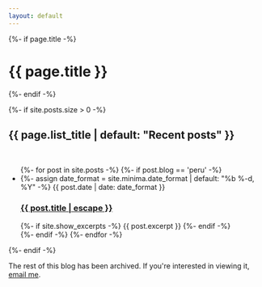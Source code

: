 ```yaml
---
layout: default
---
```


<div>
  {%- if page.title -%}
    <h1>{{ page.title }}</h1>
  {%- endif -%}

  {%- if site.posts.size > 0 -%}
    <h2 class="post-list-heading font-bold text-4xl">{{ page.list_title | default: "Recent posts" }}</h2>
    <br>
    <ul class="post-list">
      {%- for post in site.posts -%}
        {%- if post.blog == 'peru' -%}
            <li>
                {%- assign date_format = site.minima.date_format | default: "%b %-d, %Y" -%}
                <span class="post-meta">{{ post.date | date: date_format }}</span>
                <h3>
                    <a class="post-link" href="{{ post.url | relative_url }}">
                        {{ post.title | escape }}
                    </a>
                </h3>
                {%- if site.show_excerpts -%}
                    {{ post.excerpt }}
                {%- endif -%}
            </li>
        {%- endif -%}
      {%- endfor -%}
    </ul>
  {%- endif -%}

  <p>The rest of this blog has been archived. If you're interested in viewing it, <a href="mailto:noah.weiner@yale.edu">email me</a>.</p>
</div>